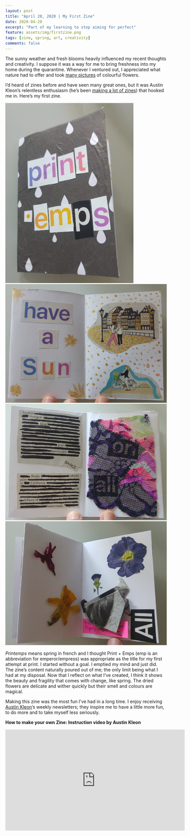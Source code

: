 ```yaml
---	
layout: post	
title: "April 20, 2020 | My First Zine"	
date: 2020-04-20	
excerpt: "Part of my learning to stop aiming for perfect"	
feature: assets/img/firstzine.png	
tags: [zine, spring, art, creativity]	
comments: false	
---	
```

The sunny weather and fresh blooms heavily influenced my recent thoughts and creativity. I suppose it was a way for me to bring freshness into my home during the quarantine. Whenever I ventured out, I appreciated what nature had to offer and took [many pictures](/flowers/) of colourful flowers. 

I’d heard of zines before and have seen many great ones, but it was Austin Kleon’s relentless enthusiasm (he’s been <a target="_blank" href="https://austinkleon.com/2020/04/09/a-flock-of-30-zines/">making a lot of zines</a>) that hooked me in. Here’s my first zine.

![Printemps zine](/assets/img/zinecover.jpg)
![Printemps zine inside](/assets/img/zinepage12.jpg)
![Printemps zine inside centerfold](/assets/img/zinepage34.jpg)
![Printemps zine end](/assets/img/zinepage56.jpg)

	
*Printemps* means spring in french and I thought Print + Emps (emp is an abbreviation for emperor/empress) was appropriate as the title for my first attempt at print. I started without a goal. I emptied my mind and just did. The zine’s content naturally poured out of me; the only limit being what I had at my disposal. Now that I reflect on what I’ve created, I think it shows the beauty and fragility that comes with change, like spring. The dried flowers are delicate and wither quickly but their smell and colours are magical.

Making this zine was the most fun I’ve had in a long time. I enjoy receiving <a target="_blank" href="https://austinkleon.com">Austin Kleon</a>’s weekly newsletters; they inspire me to have a little more fun, to do more and to take myself less seriously.

**How to make your own Zine: Instruction video by Austin Kleon**

<iframe width="560" height="315" src="https://www.youtube.com/embed/ab4O9SWNl9g" frameborder="0" allow="accelerometer; autoplay; encrypted-media; gyroscope; picture-in-picture" allowfullscreen></iframe>

